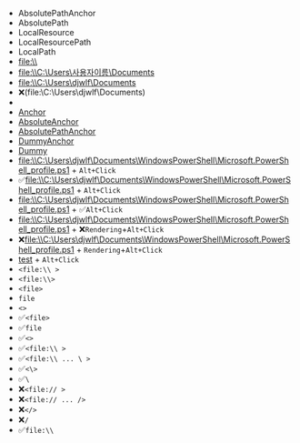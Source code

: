 - AbsolutePathAnchor
- AbsolutePath
- LocalResource
- LocalResourcePath
- LocalPath
- <file:\\>
- <file:\\C:\Users\사용자이름\Documents>
- <file:\\C:\Users\djwlf\Documents>
- ❌(file:\\C:\Users\djwlf\Documents)
- [](file:\\C:\Users\djwlf\Documents)
- [Anchor](file:\\C:\Users\djwlf\Documents)
- [AbsoluteAnchor](file:\\C:\Users\djwlf\Documents)
- [AbsolutePathAnchor](file:\\C:\Users\djwlf\Documents)
- [DummyAnchor](file:\\C:\Users\djwlf\Documents)
- [Dummy](file:\\C:\Users\djwlf\Documents)
- <file:\\C:\Users\djwlf\Documents\WindowsPowerShell\Microsoft.PowerShell_profile.ps1> + `Alt+Click`
- ✅<file:\\C:\Users\djwlf\Documents\WindowsPowerShell\Microsoft.PowerShell_profile.ps1> + `Alt+Click`
- <file:\\C:\Users\djwlf\Documents\WindowsPowerShell\Microsoft.PowerShell_profile.ps1> + ✅`Alt+Click`
- <file:\\C:\Users\djwlf\Documents\WindowsPowerShell\Microsoft.PowerShell_profile.ps1> + ❌`Rendering`+`Alt+Click`
- ❌<file:\\C:\Users\djwlf\Documents\WindowsPowerShell\Microsoft.PowerShell_profile.ps1> + `Rendering`+`Alt+Click`
- [test](file:\\C:\Users\djwlf\Documents\WindowsPowerShell\Microsoft.PowerShell_profile.ps1) + `Alt+Click`
- `<file:\\ >`
- `<file:\\>`
- `<file>`
- `file`
- `<>`
- ✅`<file>`
- ✅`file`
- ✅`<>`
- ✅`<file:\\ >`
- ✅`<file:\\ ... \ >`
- ✅`<\>`
- ✅`\`
- ❌`<file:// >`
- ❌`<file:// ... />`
- ❌`</>`
- ❌`/`
- ✅`file:\\`